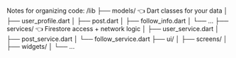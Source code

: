 

Notes for organizing code: 
/lib
├── models/              👈 Dart classes for your data
│   ├── user_profile.dart
│   ├── post.dart
│   ├── follow_info.dart
│   └── ... 
├── services/            👈 Firestore access + network logic
│   ├── user_service.dart
│   ├── post_service.dart
│   └── follow_service.dart
├── ui/
│   ├── screens/
│   ├── widgets/
│   └── ...
